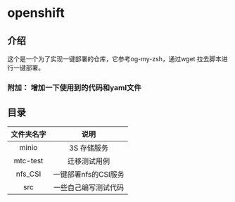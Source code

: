 # openshift

## 介绍
这个是一个为了实现一键部署的仓库，它参考og-my-zsh，通过wget 拉去脚本进行一键部署。
### 附加： 增加一下使用到的代码和yaml文件

## 目录
| 文件夹名字 | 说明 |
| :--------:|:---:|
| minio | 3S 存储服务 |
| mtc-test | 迁移测试用例 |
| nfs_CSI | 一键部署nfs的CSI服务 |
| src | 一些自己编写测试代码 | 